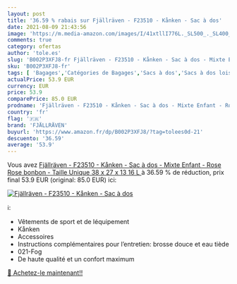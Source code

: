 ```yaml
---
layout: post
title: '36.59 % rabais sur Fjällräven - F23510 - Kånken - Sac à dos'
date: 2021-08-09 21:43:56
image: 'https://m.media-amazon.com/images/I/41xtllI776L._SL500_._SL400_.jpg'
comments: true
category: ofertas
author: 'tole.es'
slug: 'B002P3XFJ8-fr Fjällräven - F23510 - Kånken - Sac à dos - Mixte Enfant -...'
sku: 'B002P3XFJ8-fr'
tags: [ 'Bagages','Catégories de Bagages','Sacs à dos','Sacs à dos loisir','fjällräven', ]
actualPrice: 53.9 EUR
currency: EUR
price: 53.9
comparePrice: 85.0 EUR
prodname: 'Fjällräven - F23510 - Kånken - Sac à dos - Mixte Enfant - Rose  Rose bonbon  - Taille Unique  38 x 27 x 13  16 L '
country: 'fr'
flag: '🇫🇷'
brand: 'FJÄLLRÄVEN'
buyurl: 'https://www.amazon.fr/dp/B002P3XFJ8/?tag=tolees0d-21'
descuento: '36.59'
average: '53.9'
---
```


Vous avez [Fjällräven - F23510 - Kånken - Sac à dos - Mixte Enfant - Rose  Rose bonbon  - Taille Unique  38 x 27 x 13  16 L ](https://www.amazon.fr/dp/B002P3XFJ8/?tag=tolees0d-21)  à  36.59 % de réduction, prix final  53.9 EUR (original: 85.0 EUR) ici:

[![Fjällräven - F23510 - Kånken - Sac à dos](https://m.media-amazon.com/images/I/41xtllI776L._SL500_._SL400_.jpg)](https://www.amazon.fr/dp/B002P3XFJ8/?tag=tolees0d-21)

ℹ️:

- Vêtements de sport et de léquipement
- Kånken
- Accessoires
- Instructions complémentaires pour l’entretien: brosse douce et eau tiède
- 021-Fog
- De haute qualité et un confort maximum

[🛒 Achetez-le maintenant!!](https://www.amazon.fr/dp/B002P3XFJ8/?tag=tolees0d-21)
